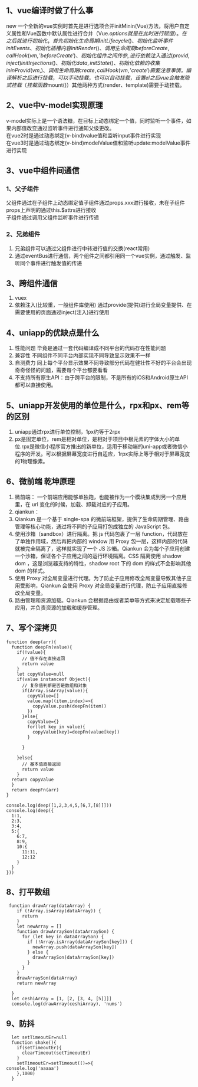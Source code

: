 ## 1、vue编译时做了什么事
new 一个全新的vue实例时首先是进行选项合并initMinin(Vue)方法，将用户自定义属性和Vue函数中默认属性进行合并（Vue.$options就是在此时进行赋值）。 在之后就进行初始化，首先初始化生命周期initLifecycle()、初始化监听事件initEvents、初始化插槽内容initRender()、调用生命周期beforeCreate,callHook(vm,'beforeCreate')、初始化组件之间传参,进行依赖注入通过(provid,inject)initInjections()、初始化data,initState()、初始化依赖的收集ininProvid(vm,)、调用生命周期create,callHook(vm,'create')  
需要注意事情，编译解析之后进行挂载，可以手动挂载，也可以自动挂载，设置el之后vue会触发隐式挂载（挂载函数$mount()）其他两种方式(render、template)需要手动挂载。
## 2、vue中v-model实现原理
v-model实际上是一个语法糖，在目标上动态绑定一个值，同时监听一个事件，如果内部值改变通过监听事件进行通知父级更改。  
在vue2时是通过动态绑定(v-bind)value值和监听input事件进行实现  
在vue3时是通过动态绑定(v-bind)modelValue值和监听update:modelValue事件进行实现
## 3、vue中组件间通信
 ### 1、父子组件
父组件通过在子组件上动态绑定值子组件通过props.xxx进行接收，未在子组件props上声明的通过this.$attrs进行接收  
子组件通过调用父组件监听事件进行传递
 ### 2、兄弟组件
1. 兄弟组件可以通过父组件进行中转进行值的交换(react常用)  
2. 通过eventBus进行通信，两个组件之间都引用同一个vue实例，通过触发、监听同个事件进行触发值的传递
 ## 3、跨组件通信
1. vuex
2. 依赖注入(比较重，一般组件库使用)
通过provide(提供)进行全局变量提供、在需要使用的页面通过inject(注入)进行使用
## 4、uniapp的优缺点是什么
1. 性能问题 
毕竟是通过一套代码编译成不同平台的代码存在性能问题
2. 兼容性
不同组件不同平台内部实现不同导致显示效果不一样
3. 自测费力
同上每个平台显示效果不同导致部分代码在健壮性不好的平台会出现奇奇怪怪的问题，需要每个平台都要看看
4. 不支持所有原生API：由于跨平台的限制，不是所有的iOS和Android原生API都可以直接使用。
## 5、uniapp开发使用的单位是什么，rpx和px、rem等的区别
1. uniapp通过rpx进行单位控制，1px约等于2rpx
2. px是固定单位，rem是相对单位，是相对于项目中根元素的字体大小的单位.rpx是微信小程序官方推出的新单位，适用于移动端的uni-app或者微信小程序的开发。可以根据屏幕宽度进行自适应，1rpx实际上等于相对于屏幕宽度的1物理像素。
## 6、微前端 乾坤原理
1. 微前端： 一个前端应用能够单独跑，也能被作为一个模块集成到另一个应用里，在 url 变化的时候，加载、卸载对应的子应用。
2. qiankun：
 1. Qiankun 是一个基于 single-spa 的微前端框架，提供了生命周期管理、路由管理等核心功能，通过将不同的子应用打包成独立的 JavaScript 包。 
 2. 使用沙箱（sandbox）进行隔离。把 js 代码包裹了一层 function，代码放在了单独作用域，然后再把内部的 window 用 Proxy 包一层，这样内部的代码就被完全隔离了，这样就实现了一个 JS 沙箱。Qiankun 会为每个子应用创建一个沙箱，保证各个子应用之间的运行环境隔离。CSS 隔离使用 shadow dom ，这是浏览器支持的特性，shadow root 下的 dom 的样式不会影响其他 dom 的样式。
 3. 使用 Proxy 对全局变量进行代理。为了防止子应用修改全局变量导致其他子应用受影响，Qiankun 会使用 Proxy 对全局变量进行代理，防止子应用直接修改全局变量。
 4. 路由管理和资源加载。Qiankun 会根据路由或者菜单等方式来决定加载哪些子应用，并负责资源的加载和缓存管理。

## 7、写个深拷贝
```
function deep(arr){
  function deepFn(value){
    if(!value){
      // 值不存在直接返回
      return value
    }
    let copyValue=null
    if(value instanceof Object){
      // 复杂值判断是否是数组和对象
      if(Array.isArray(value)){
        copyValue=[]
        value.map((item,index)=>{
          copyValue.push(deepFn(item))
        })
      }else{
        copyValue={}
        for(let key in value){
          copyValue[key]=deepFn(value[key])
        }

      }

    }else{
      // 基本值直接返回
      return value
    }
  return copyValue
  }
  return deepFn(arr)
}

console.log(deep([1,2,3,4,5,[6,7,[8]]]))
console.log(deep({
  1:1,
  2:3,
  3:4,
  5:{
    6:7,
    8:9,
    10:{
      11:11,
      12:12
    }
  }
}))

```
## 8、打平数组
~~~
 function drawArray(dataArray) {
    if (!Array.isArray(dataArray)) {
      return
    }
    let newArray = []
    function drawArraySon(dataArraySon) {
      for (let key in dataArraySon) {
        if (!Array.isArray(dataArraySon[key])) {
          newArray.push(dataArraySon[key])
        } else {
          drawArraySon(dataArraySon[key])
        }
      }
    }
    drawArraySon(dataArray)
    return newArray

  }
  let ceshiArray = [1, [2, [3, 4, [5]]]]
  console.log(drawArray(ceshiArray), 'nums')
~~~
## 9、防抖
~~~
  let setTimeoutEr=null
  function shake(){
    if(setTimeoutEr){
      clearTimeout(setTimeoutEr)
    }
    setTimeoutEr=setTimeout(()=>{
console.log('aaaaa')
    },1000)
  }
~~~
